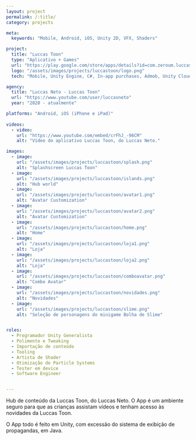 ```yaml
---
layout: project
permalink: /:title/
category: projects

meta:
  keywords: "Mobile, Android, iOS, Unity 2D, VFX, Shaders"

project:
  title: "Luccas Toon"
  type: "Aplicativo + Games"
  url: "https://play.google.com/store/apps/details?id=com.zeroum.luccastoon&hl=pt_BR&gl=US"
  logo: "/assets/images/projects/luccastoon/logo.png"
  tech: "Mobile, Unity Engine, C#, In-app purchases, Admob, Unity Cloud Build"

agency:
  title: "Luccas Neto - Luccas Toon"
  url: "https://www.youtube.com/user/luccasneto"
  year: "2020 - atualmente"

platforms: "Android, iOS (iPhone e iPad)"
  
videos:
  - video:
    url: "https://www.youtube.com/embed/crFhJ_-96CM"
    alt: "Vídeo do aplicativo Luccas Toon, do Luccas Neto."

images:
  - image:
    url: "/assets/images/projects/luccastoon/splash.png"
    alt: "Splashscreen Luccas Toon"
  - image:
    url: "/assets/images/projects/luccastoon/islands.png"
    alt: "Hub world"
  - image:
    url: "/assets/images/projects/luccastoon/avatar1.png"
    alt: "Avatar Customization"
  - image:
    url: "/assets/images/projects/luccastoon/avatar2.png"
    alt: "Avatar Customization"
  - image:
    url: "/assets/images/projects/luccastoon/home.png"
    alt: "Home"
  - image:
    url: "/assets/images/projects/luccastoon/loja1.png"
    alt: "Loja"
  - image:
    url: "/assets/images/projects/luccastoon/loja2.png"
    alt: "Loja"
  - image:
    url: "/assets/images/projects/luccastoon/comboavatar.png"
    alt: "Combo Avatar"
  - image:
    url: "/assets/images/projects/luccastoon/novidades.png"
    alt: "Novidades"
  - image:
    url: "/assets/images/projects/luccastoon/slime.png"
    alt: "Seleção de personagens do minigame Bolha de Slime"


roles:
  - Programador Unity Generalista
  - Polimento e Tweaking
  - Importação de conteúdo
  - Tooling
  - Artista de Shader
  - Otimização de Particle Systems
  - Tester em device
  - Software Engineer


---
```

<p>Hub de conteúdo da Luccas Toon, do Luccas Neto. O App é um ambiente seguro para que as crianças assistam vídeos e tenham acesso às novidades da Luccas Toon.</p>
<p>O App todo é feito em Unity, com excessão do sistema de exibição de propagandas, em Java.</p>
